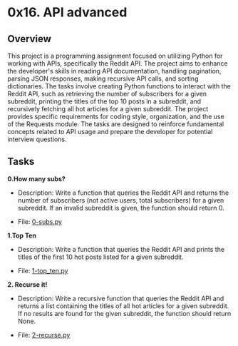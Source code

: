 # 0x16. API advanced


## Overview

This project is a programming assignment focused on utilizing Python for working with APIs, specifically the Reddit API. The project aims to enhance the developer's skills in reading API documentation, handling pagination, parsing JSON responses, making recursive API calls, and sorting dictionaries. The tasks involve creating Python functions to interact with the Reddit API, such as retrieving the number of subscribers for a given subreddit, printing the titles of the top 10 posts in a subreddit, and recursively fetching all hot articles for a given subreddit. The project provides specific requirements for coding style, organization, and the use of the Requests module. The tasks are designed to reinforce fundamental concepts related to API usage and prepare the developer for potential interview questions. 


## Tasks

<b>0.How many subs?</b>

- Description: Write a function that queries the Reddit API and returns the number of subscribers (not active users, total subscribers) for a given subreddit. If an invalid subreddit is given, the function should return 0.

- File: [0-subs.py](./0-subs.py)


<b>1.Top Ten</b>

- Description: Write a function that queries the Reddit API and prints the titles of the first 10 hot posts listed for a given subreddit.

- File: [1-top_ten.py](./1-top_ten.py)


<b>2. Recurse it!</b>

- Description: Write a recursive function that queries the Reddit API and returns a list containing the titles of all hot articles for a given subreddit. If no results are found for the given subreddit, the function should return None.

- File: [2-recurse.py](./2-recurse.py)

